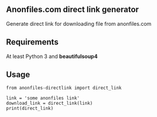 ## Anonfiles.com direct link generator

Generate direct link for downloading file from anonfiles.com

## Requirements

At least Python 3 and **beautifulsoup4**

## Usage

```
from anonfiles-directlink import direct_link

link = 'some anonfiles link'
download_link = direct_link(link)
print(direct_link)
```